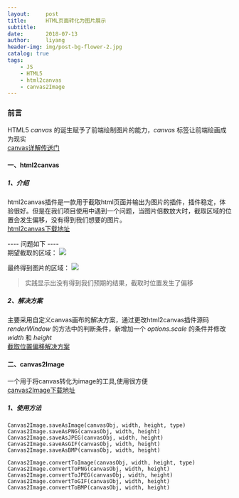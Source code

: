 ```yaml
---
layout:     post
title:      HTML页面转化为图片展示
subtitle:   
date:       2018-07-13
author:     liyang
header-img: img/post-bg-flower-2.jpg
catalog: true
tags:
    - JS
    - HTML5
    - html2canvas
    - canvas2Image
---
```



### 前言
HTML5 *canvas* 的诞生赋予了前端绘制图片的能力，*canvas* 标签让前端绘画成为现实<br/>
[canvas详解传送门](https://developer.mozilla.org/zh-CN/docs/Web/API/Canvas_API/Tutorial/Basic_usage)

#### 一、html2canvas

##### 1、介绍
html2canvas插件是一款用于截取html页面并输出为图片的插件，插件稳定，体验很好。但是在我们项目使用中遇到一个问题，当图片倍数放大时，截取区域的位置会发生偏移，没有得到我们想要的图片。<br/>
[html2canvas下载地址](https://github.com/niklasvh/html2canvas)



---- 问题如下 ---- <br/>
期望截取的区域：
![](http://dev.fenzhitech.com/res/de2f95d631a989363bc92b257712ef72.png)

最终得到图片的区域：
![](http://dev.fenzhitech.com/res/3980c464b13d396039a3d512c4a2c995.png)

> 实践显示出没有得到我们预期的结果，截取时位置发生了偏移

##### 2、解决方案
主要采用自定义canvas画布的解决方案，通过更改html2canvas插件源码 *renderWindow* 的方法中的判断条件，新增加一个 *options.scale* 的条件并修改 *width* 和 *height*<br/>
[截取位置偏移解决方案](https://segmentfault.com/a/1190000007707209)


#### 二、canvas2Image
一个用于将canvas转化为image的工具,使用很方便<br/>
[canvas2Image下载地址](https://github.com/hongru/canvas2image)

##### 1、使用方法

```
Canvas2Image.saveAsImage(canvasObj, width, height, type)
Canvas2Image.saveAsPNG(canvasObj, width, height)
Canvas2Image.saveAsJPEG(canvasObj, width, height)
Canvas2Image.saveAsGIF(canvasObj, width, height)
Canvas2Image.saveAsBMP(canvasObj, width, height)

Canvas2Image.convertToImage(canvasObj, width, height, type)
Canvas2Image.convertToPNG(canvasObj, width, height)
Canvas2Image.convertToJPEG(canvasObj, width, height)
Canvas2Image.convertToGIF(canvasObj, width, height)
Canvas2Image.convertToBMP(canvasObj, width, height)
```
